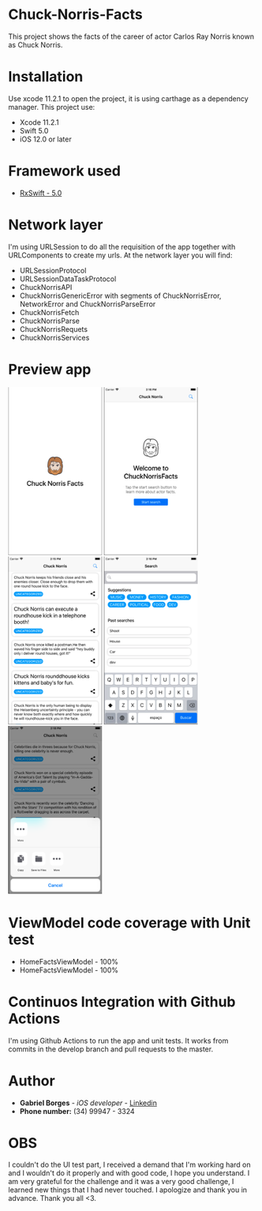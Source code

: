 # Chuck-Norris-Facts

This project shows the facts of the career of actor Carlos Ray Norris known as Chuck Norris.

# Installation

Use xcode 11.2.1 to open the project, it is using carthage as a dependency manager. This project use:

* Xcode 11.2.1
* Swift 5.0
* iOS 12.0 or later

# Framework used

* [RxSwift - 5.0](https://github.com/ReactiveX/RxSwift)

# Network layer

I'm using URLSession to do all the requisition of the app together with URLComponents to create my urls. At the network layer you will find:

* URLSessionProtocol
* URLSessionDataTaskProtocol
* ChuckNorrisAPI
* ChuckNorrisGenericError with segments of ChuckNorrisError, NetworkError and ChuckNorrisParseError
* ChuckNorrisFetch
* ChuckNorrisParse
* ChuckNorrisRequets
* ChuckNorrisServices

# Preview app

<img src=images/launch.png alt="" width="190" height="340"> <img src=images/homeFactsEmpty.png alt="" width="190" height="340"> <img src=images/homeFacts.png alt="" width="190" height="340"> <img src=images/searchFacts.png alt="" width="190" height="340"> <img src=images/shareFacts.png alt="" width="190" height="340">

# ViewModel code coverage with Unit test

* HomeFactsViewModel - 100%
* HomeFactsViewModel - 100%

# Continuos Integration with Github Actions

I'm using Github Actions to run the app and unit tests. It works from commits in the develop branch and pull requests to the master.

# Author

* **Gabriel Borges** - *iOS developer* - [Linkedin](https://www.linkedin.com/in/gabriel-borges-034420100/)
* **Phone number:** (34) 99947 - 3324

# OBS

I couldn't do the UI test part, I received a demand that I'm working hard on and I wouldn't do it properly and with good code, I hope you understand. I am very grateful for the challenge and it was a very good challenge, I learned new things that I had never touched. I apologize and thank you in advance. Thank you all <3.
